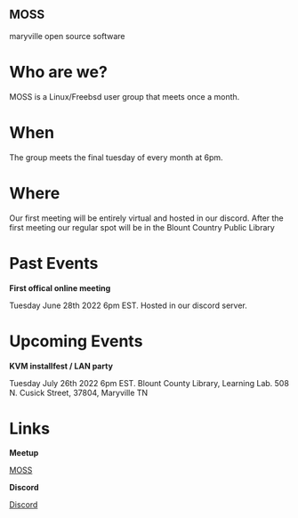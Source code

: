 ## MOSS

maryville open source software

# Who are we?

MOSS is a Linux/Freebsd user group that meets once a month.

# When

The group meets the final tuesday of every month at 6pm.

# Where

Our first meeting will be entirely virtual and hosted in our discord.
After the first meeting our regular spot will be in the Blount Country Public Library

# Past Events

**First offical online meeting**

Tuesday June 28th 2022  6pm EST. Hosted in our discord server.

# Upcoming Events

**KVM installfest / LAN party**

Tuesday July 26th 2022  6pm EST. Blount County Library, Learning Lab.
508 N. Cusick Street, 37804, Maryville TN

# Links

**Meetup**

[MOSS](https://www.meetup.com/maryville-open-source-software/)

**Discord**

[Discord](https://discord.gg/Cx3R9rhBHK)
